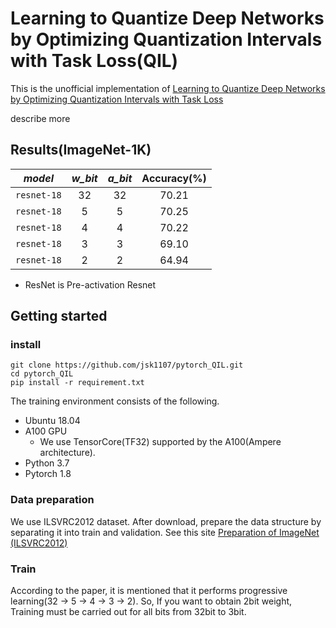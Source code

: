 # Learning to Quantize Deep Networks by Optimizing Quantization Intervals with Task Loss(QIL)

This is the unofficial implementation of [Learning to Quantize Deep Networks by Optimizing Quantization Intervals with Task Loss](https://arxiv.org/abs/1808.05779)

describe more

## Results(ImageNet-1K)
|   *model*   | *w_bit* | *a_bit* | Accuracy(%) |
|:-----------:|:-------:|:-------:|:-----------:|
| `resnet-18` |   32    |   32    |    70.21    |
| `resnet-18` |    5    |    5    |    70.25    |
| `resnet-18` |    4    |    4    |    70.22    |
| `resnet-18` |    3    |    3    |    69.10    |
| `resnet-18` |    2    |    2    |    64.94    |
- ResNet is Pre-activation Resnet

## Getting started

### install

```shell
git clone https://github.com/jsk1107/pytorch_QIL.git
cd pytorch_QIL
pip install -r requirement.txt
```

The training environment consists of the following.
- Ubuntu 18.04
- A100 GPU
  - We use TensorCore(TF32) supported by the A100(Ampere architecture).
- Python 3.7
- Pytorch 1.8

### Data preparation

We use ILSVRC2012 dataset. After download, prepare the data structure by separating it into train and validation.
See this site [Preparation of ImageNet (ILSVRC2012)](https://gist.github.com/antoinebrl/7d00d5cb6c95ef194c737392ef7e476a)

### Train

According to the paper, it is mentioned that it performs progressive learning(32 -> 5 -> 4 -> 3 -> 2).
So, If you want to obtain 2bit weight, Training must be carried out for all bits from 32bit to 3bit.

